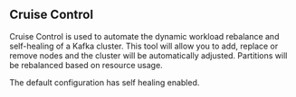 ## Cruise Control

Cruise Control is used to automate the dynamic workload rebalance and self-healing of a Kafka cluster. This tool will allow you to add, replace or remove nodes and the cluster will be automatically adjusted. Partitions will be rebalanced based on resource usage.

The default configuration has self healing enabled.
